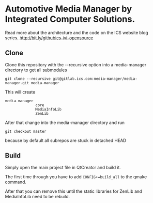 # Automotive Media Manager by Integrated Computer Solutions.
Read more about the architecture and the code on the ICS website blog series.
http://bit.ly/githubics-ivi-opensource

## Clone
Clone this repository with the --recursive option into a media-manager directory
to get all submodules
```
git clone --recursive git@gitlab.ics.com:media-manager/media-manager.git media-manager
```
This will create
```
media-manager
              core
              MediaInfoLib
              ZenLib
```

After that change into the media-manager directory and run
```
git checkout master
```
because by default all subrepos are stuck in detached HEAD

## Build
Simply open the main project file in QtCreator and build it.

The first time through you have to add `CONFIG+=build_all` to the qmake command.

After that you can remove this until the static libraries for ZenLib and
MediaInfoLib need to be rebuild.



